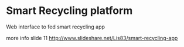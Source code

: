 Smart Recycling platform
========================

Web interface to fed smart recycling app

more info slide 11 
http://www.slideshare.net/Lis83/smart-recycling-app

